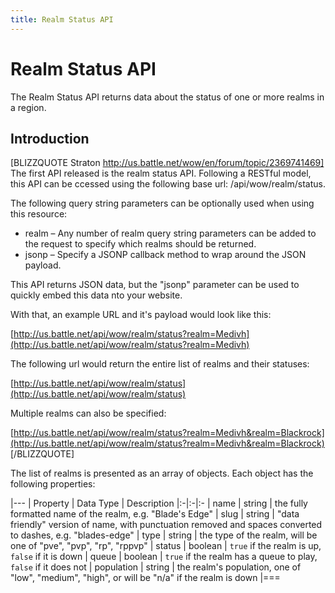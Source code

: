 ```yaml
---
title: Realm Status API
---
```

Realm Status API
================

The Realm Status API returns data about the status of one or more realms in a region.

Introduction
------------

[BLIZZQUOTE Straton http://us.battle.net/wow/en/forum/topic/2369741469]
The first API released is the realm status API. Following a RESTful model, this API can be ccessed using the following base url: /api/wow/realm/status.

The following query string parameters can be optionally used when using this resource:

* realm – Any number of realm query string parameters can be added to the request to specify which realms should be returned.
* jsonp – Specify a JSONP callback method to wrap around the JSON payload.

This API returns JSON data, but the "jsonp" parameter can be used to quickly embed this data nto your website.

With that, an example URL and it's payload would look like this:

[http://us.battle.net/api/wow/realm/status?realm=Medivh](http://us.battle.net/api/wow/realm/status?realm=Medivh)

The following url would return the entire list of realms and their statuses:

[http://us.battle.net/api/wow/realm/status](http://us.battle.net/api/wow/realm/status)

Multiple realms can also be specified:

[http://us.battle.net/api/wow/realm/status?realm=Medivh&realm=Blackrock](http://us.battle.net/api/wow/realm/status?realm=Medivh&realm=Blackrock)
[/BLIZZQUOTE]

The list of realms is presented as an array of objects. Each object has the following properties:

|---
| Property | Data Type | Description
|:-|:-|:-
| name | string | the fully formatted name of the realm, e.g. "Blade's Edge"
| slug | string | "data friendly" version of name, with punctuation removed and spaces converted to dashes, e.g. "blades-edge"
| type | string | the type of the realm, will be one of "pve", "pvp", "rp", "rppvp"
| status | boolean | `true` if the realm is up, `false` if it is down
| queue | boolean | `true` if the realm has a queue to play, `false` if it does not
| population | string | the realm's population, one of "low", "medium", "high", or will be "n/a" if the realm is down
|===
